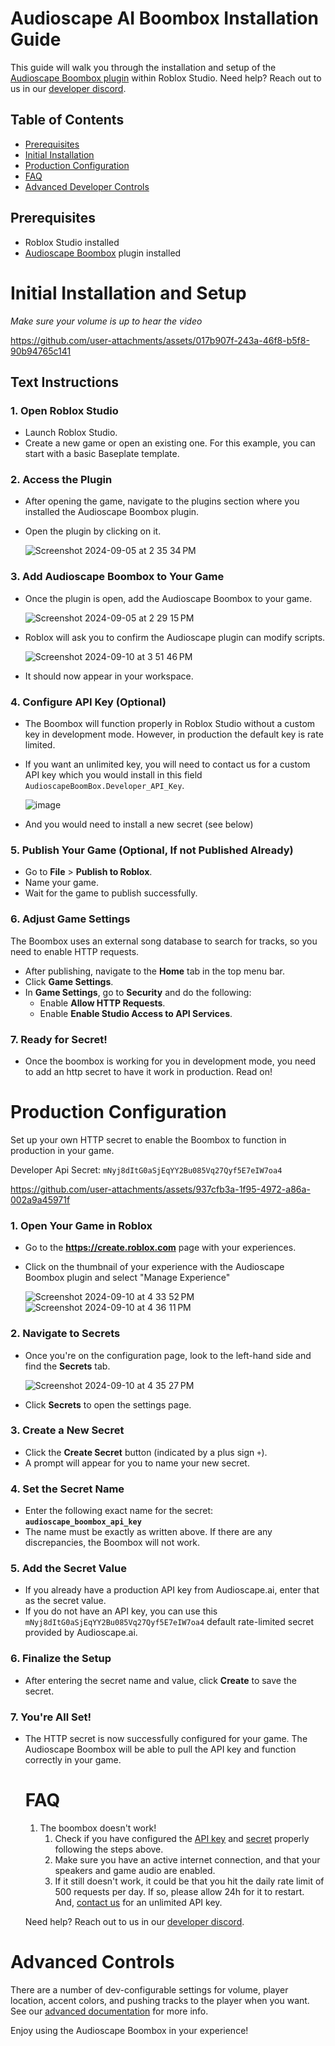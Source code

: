 # Audioscape AI Boombox Installation Guide

This guide will walk you through the installation and setup of the [Audioscape Boombox plugin](https://create.roblox.com/store/asset/128208368873453/Audioscape-Boombox-Plugin?keyword=boombox&pageNumber=1&pagePosition=0) within Roblox Studio. Need help? Reach out to us in our [developer discord](https://discord.gg/MShtx9aaHh).  

## Table of Contents
* [Prerequisites](#Prerequisites)
* [Initial Installation](#initial-installation-and-setup)
* [Production Configuration](#Production-Configuration)
* [FAQ](#faq)
* [Advanced Developer Controls](#Advanced-controls)

## Prerequisites
- Roblox Studio installed
- [Audioscape Boombox](https://create.roblox.com/store/asset/128208368873453/Audioscape-Boombox-Plugin) plugin installed

# Initial Installation and Setup
_Make sure your volume is up to hear the video_

https://github.com/user-attachments/assets/017b907f-243a-46f8-b5f8-90b94765c141

## Text Instructions
### 1. Open Roblox Studio
- Launch Roblox Studio.
- Create a new game or open an existing one. For this example, you can start with a basic Baseplate template.

### 2. Access the Plugin
- After opening the game, navigate to the plugins section where you installed the Audioscape Boombox plugin.
- Open the plugin by clicking on it.
  
  ![Screenshot 2024-09-05 at 2 35 34 PM](https://github.com/user-attachments/assets/686752a4-37df-4ec7-90d8-e8bfc3afce49)

### 3. Add Audioscape Boombox to Your Game
- Once the plugin is open, add the Audioscape Boombox to your game.
  
  ![Screenshot 2024-09-05 at 2 29 15 PM](https://github.com/user-attachments/assets/68a57060-9560-458f-9109-43cadc5a5bc8)

- Roblox will ask you to confirm the Audioscape plugin can modify scripts.
  
  ![Screenshot 2024-09-10 at 3 51 46 PM](https://github.com/user-attachments/assets/a5783170-e000-41c8-8a57-137fab2dee1a)

- It should now appear in your workspace.

### 4. Configure API Key (Optional)
- The Boombox will function properly in Roblox Studio without a custom key in development mode. However, in production the default key is rate limited.
- If you want an unlimited key, you will need to contact us for a custom API key which you would install in this field `AudioscapeBoomBox.Developer_API_Key`.
  
  ![image](https://github.com/user-attachments/assets/22453109-feb1-4034-adc4-6fd2c5bce3e7)
- And you would need to install a new secret (see below)


### 5. Publish Your Game (Optional, If not Published Already)
- Go to **File** > **Publish to Roblox**.
- Name your game.
- Wait for the game to publish successfully.

### 6. Adjust Game Settings
The Boombox uses an external song database to search for tracks, so you need to enable HTTP requests.
- After publishing, navigate to the **Home** tab in the top menu bar.
- Click **Game Settings**.
- In **Game Settings**, go to **Security** and do the following:
  - Enable **Allow HTTP Requests**.
  - Enable **Enable Studio Access to API Services**.

### 7. Ready for Secret!
- Once the boombox is working for you in development mode, you need to add an http secret to have it work in production. Read on!

# Production Configuration

Set up your own HTTP secret to enable the Boombox to function in production in your game.

Developer Api Secret: `mNyj8dItG0aSjEqYY2Bu085Vq27Qyf5E7eIW7oa4`

https://github.com/user-attachments/assets/937cfb3a-1f95-4972-a86a-002a9a45971f

### 1. Open Your Game in Roblox
- Go to the **https://create.roblox.com** page with your experiences.
- Click on the thumbnail of your experience with the Audioscape Boombox plugin and select "Manage Experience"

  ![Screenshot 2024-09-10 at 4 33 52 PM](https://github.com/user-attachments/assets/11a05556-4114-451a-ad3f-94efbe77fa79)    ![Screenshot 2024-09-10 at 4 36 11 PM](https://github.com/user-attachments/assets/422a2cce-107d-40c7-89ba-b6aef8d400b5)

### 2. Navigate to Secrets
- Once you're on the configuration page, look to the left-hand side and find the **Secrets** tab.

  ![Screenshot 2024-09-10 at 4 35 27 PM](https://github.com/user-attachments/assets/c601ab69-d5d3-4e61-884a-24e944ded009)

- Click **Secrets** to open the settings page.

### 3. Create a New Secret
- Click the **Create Secret** button (indicated by a plus sign `+`).
- A prompt will appear for you to name your new secret.

### 4. Set the Secret Name
- Enter the following exact name for the secret:  
  **`audioscape_boombox_api_key`**
- The name must be exactly as written above. If there are any discrepancies, the Boombox will not work.

### 5. Add the Secret Value
- If you already have a production API key from Audioscape.ai, enter that as the secret value.
- If you do not have an API key, you can use this `mNyj8dItG0aSjEqYY2Bu085Vq27Qyf5E7eIW7oa4` default rate-limited secret provided by Audioscape.ai. 

### 6. Finalize the Setup
- After entering the secret name and value, click **Create** to save the secret.

### 7. You're All Set!
- The HTTP secret is now successfully configured for your game. The Audioscape Boombox will be able to pull the API key and function correctly in your game.

  # FAQ
  1. The boombox doesn't work!
     1. Check if you have configured the [API key](#configure-api-key) and [secret](#production-configuration) properly following the steps above.
     2. Make sure you have an active internet connection, and that your speakers and game audio are enabled.
     3. If it still doesn't work, it could be that you hit the daily rate limit of 500 requests per day. If so, please allow 24h for it to restart. And, [contact us](https://discord.gg/MShtx9aaHh) for an unlimited API key. 

  Need help? Reach out to us in our [developer discord](https://discord.gg/MShtx9aaHh).  

# Advanced Controls
There are a number of dev-configurable settings for volume, player location, accent colors, and pushing tracks to the player when you want. See our [advanced documentation](https://discord.gg/MShtx9aaHh) for more info.

Enjoy using the Audioscape Boombox in your experience!




